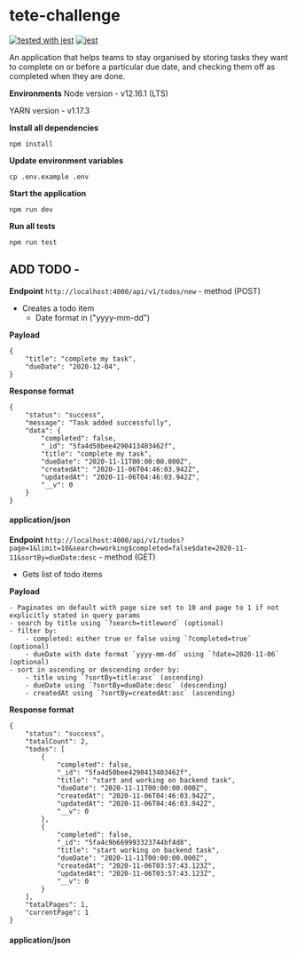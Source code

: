# tete-challenge
[![tested with jest](https://img.shields.io/badge/tested_with-jest-99424f.svg)](https://github.com/facebook/jest)
[![jest](https://jestjs.io/img/jest-badge.svg)](https://github.com/facebook/jest)

An application that helps teams to stay organised by storing tasks they want to complete on or before a particular due date, and checking them off as completed when they are done.

**Environments**
Node version - v12.16.1 (LTS)

YARN version - v1.17.3

**Install all dependencies**
```
npm install
```
**Update environment variables**
```
cp .env.example .env
```
**Start the application**
```
npm run dev
```

**Run all tests**
```
npm run test
```

## ADD TODO -

**Endpoint** `http://localhost:4000/api/v1/todos/new` - method (POST)

- Creates a todo item
    - Date format in ("yyyy-mm-dd")

**Payload**

    {
        "title": "complete my task",
        "dueDate": "2020-12-04",
    }


**Response format**

    {
        "status": "success",
        "message": "Task added successfully",
        "data": {
            "completed": false,
            "_id": "5fa4d50bee4290413403462f",
            "title": "complete my task",
            "dueDate": "2020-11-11T00:00:00.000Z",
            "createdAt": "2020-11-06T04:46:03.942Z",
            "updatedAt": "2020-11-06T04:46:03.942Z",
            "__v": 0
        }
    }

#### application/json

**Endpoint** `http://localhost:4000/api/v1/todos?page=1&limit=10&search=working$completed=false$date=2020-11-11&sortBy=dueDate:desc` - method (GET)

- Gets list of todo items

**Payload**

    - Paginates on default with page size set to 10 and page to 1 if not explicitly stated in query params
    - search by title using `?search=titleword` (optional)
    - filter by:
        - completed: either true or false using `?completed=true` (optional)
        - dueDate with date format `yyyy-mm-dd` using `?date=2020-11-06` (optional)
    - sort in ascending or descending order by:
        - title using `?sortBy=title:asc` (ascending)
        - dueDate using `?sortBy=dueDate:desc` (descending)
        - createdAt using `?sortBy=createdAt:asc` (ascending)

**Response format**

    {
        "status": "success",
        "totalCount": 2,
        "todos": [
            {
                "completed": false,
                "_id": "5fa4d50bee4290413403462f",
                "title": "start and working on backend task",
                "dueDate": "2020-11-11T00:00:00.000Z",
                "createdAt": "2020-11-06T04:46:03.942Z",
                "updatedAt": "2020-11-06T04:46:03.942Z",
                "__v": 0
            },
            {
                "completed": false,
                "_id": "5fa4c9b669993323744bf4d8",
                "title": "start working on backend task",
                "dueDate": "2020-11-11T00:00:00.000Z",
                "createdAt": "2020-11-06T03:57:43.123Z",
                "updatedAt": "2020-11-06T03:57:43.123Z",
                "__v": 0
            }
        ],
        "totalPages": 1,
        "currentPage": 1
    }

#### application/json
